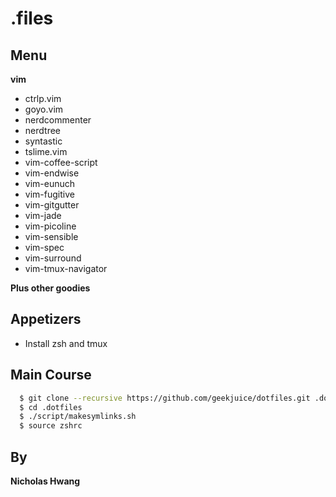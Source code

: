 # .files

## Menu

__vim__
* ctrlp.vim
* goyo.vim
* nerdcommenter
* nerdtree
* syntastic
* tslime.vim
* vim-coffee-script
* vim-endwise
* vim-eunuch
* vim-fugitive
* vim-gitgutter
* vim-jade
* vim-picoline
* vim-sensible
* vim-spec
* vim-surround
* vim-tmux-navigator

__Plus other goodies__

## Appetizers

* Install zsh and tmux


## Main Course

```sh
  $ git clone --recursive https://github.com/geekjuice/dotfiles.git .dotfiles
  $ cd .dotfiles
  $ ./script/makesymlinks.sh
  $ source zshrc
```

## By
__Nicholas Hwang__
